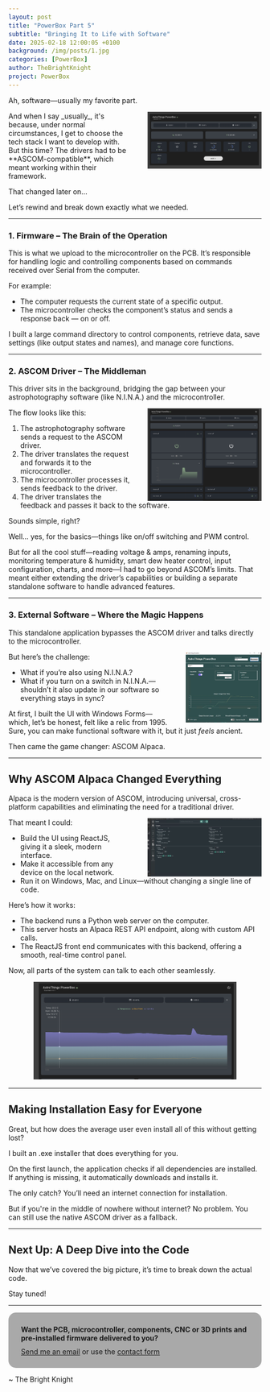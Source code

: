 ```yaml
---
layout: post
title: "PowerBox Part 5"
subtitle: "Bringing It to Life with Software"
date: 2025-02-18 12:00:05 +0100
background: /img/posts/1.jpg
categories: [PowerBox]
author: TheBrightKnight
project: PowerBox
---
```


<link rel="stylesheet"
        href="https://cdnjs.cloudflare.com/ajax/libs/highlight.js/10.0.3/styles/default.min.css">
<script src="https://cdnjs.cloudflare.com/ajax/libs/highlight.js/10.0.3/highlight.min.js"></script>
<script>hljs.initHighlightingOnLoad();</script>

Ah, software—usually my favorite part.

<img src="/img/powerbox_post5/5.png" style="float: right; max-width: 45%; height: auto; margin-left: 35px;">
And when I say _usually_, it's because, under normal circumstances, I get to choose the tech stack I want to develop with. But this time? The drivers had to be **ASCOM-compatible**, which meant working within their framework.

That changed later on…

Let’s rewind and break down exactly what we needed.

---

### **1. Firmware** – The Brain of the Operation

This is what we upload to the microcontroller on the PCB. It’s responsible for handling logic and controlling components based on commands received over Serial from the computer.

For example:

- The computer requests the current state of a specific output.
- The microcontroller checks the component’s status and sends a response back — on or off.

I built a large command directory to control components, retrieve data, save settings (like output states and names), and manage core functions.

---

### **2. ASCOM Driver** – The Middleman

This driver sits in the background, bridging the gap between your astrophotography software (like N.I.N.A.) and the microcontroller.

<img src="/img/powerbox_post5/3.png" style="float: right; max-width: 45%; height: auto; margin-left: 35px;">

The flow looks like this:

1. The astrophotography software sends a request to the ASCOM driver.
2. The driver translates the request and forwards it to the microcontroller.
3. The microcontroller processes it, sends feedback to the driver.
4. The driver translates the feedback and passes it back to the software.

Sounds simple, right?

Well… yes, for the basics—things like on/off switching and PWM control.

But for all the cool stuff—reading voltage & amps, renaming inputs, monitoring temperature & humidity, smart dew heater control, input configuration, charts, and more—I had to go beyond ASCOM’s limits. That meant either extending the driver’s capabilities or building a separate standalone software to handle advanced features.

---

### **3. External Software – Where the Magic Happens**

This standalone application bypasses the ASCOM driver and talks directly to the microcontroller.

But here’s the challenge:
<img src="/img/powerbox_post5/2.JPG" style="float: right; max-width: 30%; height: auto; margin-left: 35px;">

- What if you’re also using N.I.N.A.?
- What if you turn on a switch in N.I.N.A.—shouldn’t it also update in our software so everything stays in sync?

At first, I built the UI with Windows Forms—which, let’s be honest, felt like a relic from 1995. Sure, you can make functional software with it, but it just _feels_ ancient.

Then came the game changer: ASCOM Alpaca.

---

## **Why ASCOM Alpaca Changed Everything**

Alpaca is the modern version of ASCOM, introducing universal, cross-platform capabilities and eliminating the need for a traditional driver.

<img src="/img/powerbox_post5/4.PNG" style="float: right; max-width: 45%; height: auto; margin-left: 35px;">

That meant I could:

- Build the UI using ReactJS, giving it a sleek, modern interface.
- Make it accessible from any device on the local network.
- Run it on Windows, Mac, and Linux—without changing a single line of code.

Here’s how it works:

- The backend runs a Python web server on the computer.
- This server hosts an Alpaca REST API endpoint, along with custom API calls.
- The ReactJS front end communicates with this backend, offering a smooth, real-time control panel.

Now, all parts of the system can talk to each other seamlessly.

<div style="text-align:center;">
<img src="/img/powerbox_post5/1.png"  style="max-width:80%; height:auto;">
</div>

---

## **Making Installation Easy for Everyone**

Great, but how does the average user even install all of this without getting lost?

I built an .exe installer that does everything for you.

On the first launch, the application checks if all dependencies are installed. If anything is missing, it automatically downloads and installs it.

The only catch? You’ll need an internet connection for installation.

But if you're in the middle of nowhere without internet? No problem. You can still use the native ASCOM driver as a fallback.

---

## **Next Up: A Deep Dive into the Code**

Now that we’ve covered the big picture, it’s time to break down the actual code.

Stay tuned!

---

<div style="background: darkgray;padding: 25px; padding-bottom: 10px; border-radius: 15px;">
<font style="font-weight: bold">Want the PCB, microcontroller, components, CNC or 3D prints and pre-installed firmware delivered to you?</font> 
<p style="margin-top: 10px"><a href="mailto:TheBrightKnight@duck.com"><u>Send me an email</u></a> or use the <a href="/contact"><u>contact form</u></a></p>
</div>

~ The Bright Knight
